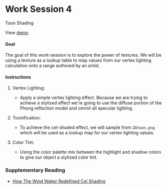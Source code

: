 # Work Session 4
<p class="lead">Toon Shading</p>


View [demo](demo/worksession4.html)


#### Goal

The goal of this work-session is to explore the power of textures. We will be using a texture as a lookup table to map values from our vertex lighting calculation onto a range authored by an artist.


#### Instructions

1. Vertex Lighting:
    * Apply a simple vertex lighting effect. Because we are trying to achieve a stylized effect we're going to use the diffuse portion of the Phong reflection model and ommit all specular lighting.

2. Toonification:
    * To achieve the cel-shaded effect, we will sample from `ZAtoon.png` which will be used as a lookup map for our vertex lighting values.

3. Color Tint:
    * Using the color palette mix between the highlight and shadow colors to give our object a stylized color tint.


### Supplementary Reading

*   [How The Wind Waker Redefined Cel Shading][]


[How The Wind Waker Redefined Cel Shading]: https://www.youtube.com/watch?v=mnxs6CR6Zrk

